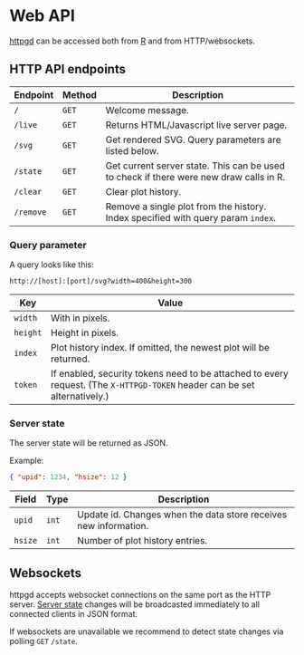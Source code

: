 # Web API

[httpgd](../README.md) can be accessed both from [R](RApi.md) and from HTTP/websockets.

## HTTP API endpoints

| Endpoint  | Method | Description |
|-----------|--------|-------------|
| `/`       | `GET`  | Welcome message. |
| `/live`   | `GET`  | Returns HTML/Javascript live server page. |
| `/svg`    | `GET`  | Get rendered SVG. Query parameters are listed below. |
| `/state`  | `GET`  | Get current server state. This can be used to check if there were new draw calls in R. |
| `/clear`  | `GET`  | Clear plot history. |
| `/remove`  | `GET`  | Remove a single plot from the history. Index specified with query param `index`. |

### Query parameter

A query looks like this:

```
http://[host]:[port]/svg?width=400&height=300
```

| Key      | Value | 
|----------|-------|
| `width`  | With in pixels. |
| `height` | Height in pixels. |
| `index`  | Plot history index. If omitted, the newest plot will be returned. |
| `token`  | If enabled, security tokens need to be attached to every request. (The `X-HTTPGD-TOKEN` header can be set alternatively.) |

### Server state

The server state will be returned as JSON.

Example:

```JSON
{ "upid": 1234, "hsize": 12 }
```

| Field        | Type     | Description |
|--------------|----------|-------------|
| `upid`       | `int`    | Update id. Changes when the data store receives new information. |
| `hsize`      | `int`    | Number of plot history entries. |

## Websockets

httpgd accepts websocket connections on the same port as the HTTP server. [Server state](#Server-state) changes will be broadcasted immediately to all connected clients in JSON format. 

If websockets are unavailable we recommend to detect state changes via polling `GET` `/state`.